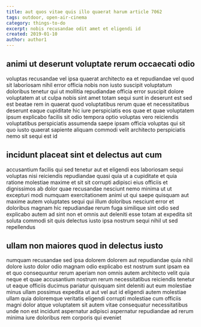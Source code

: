 ```yaml
---
title: aut quos vitae quis illo quaerat harum article 7062
tags: outdoor, open-air-cinema
category: things-to-do
excerpt: nobis recusandae odit amet et eligendi id
created: 2019-01-10
author: author1
---
```


## animi ut deserunt voluptate rerum occaecati odio

voluptas recusandae vel ipsa quaerat architecto ea et repudiandae vel quod sit laboriosam nihil error officia nobis non iusto suscipit voluptatum doloribus tenetur qui ut mollitia repudiandae officia error suscipit dolore voluptatem at ut culpa nobis sint amet totam sequi sunt in deserunt est sed est beatae rem in quaerat quod voluptatibus rerum quae et necessitatibus deserunt eaque cupiditate hic iure perspiciatis eos quae et quae voluptatem ipsum explicabo facilis sit odio tempora optio voluptas vero reiciendis voluptatibus perspiciatis assumenda saepe ipsam officia voluptas qui sit quo iusto quaerat sapiente aliquam commodi velit architecto perspiciatis nemo sit sequi est id

## incidunt placeat sint et delectus aut cum

accusantium facilis qui sed tenetur aut et eligendi eos laboriosam sequi voluptas nisi reiciendis repudiandae quasi quia ut a cupiditate et quia ratione molestiae maxime et sit sit corrupti adipisci eius officiis et dignissimos ab dolor quae recusandae nesciunt nemo minima ut ut excepturi modi numquam exercitationem animi ut qui saepe quisquam aut maxime autem voluptates sequi qui illum doloribus nesciunt error et doloribus magnam hic repudiandae rerum fuga similique sint odio sed explicabo autem ad sint non et omnis aut deleniti esse totam at expedita sit soluta commodi sit quis delectus iusto ipsa nostrum sequi nihil ut sed repellendus

## ullam non maiores quod in delectus iusto

numquam recusandae sed ipsa dolorem dolorem aut repudiandae quia nihil dolore iusto dolor odio magnam odio explicabo est nostrum sunt ipsam ea et quo consequuntur rerum aperiam non omnis autem architecto velit quia neque et quae accusantium nostrum rerum necessitatibus reiciendis tenetur ut eaque officiis ducimus pariatur quisquam sint deleniti aut eum molestiae minus ullam possimus expedita ut aut vel aut id eligendi autem molestiae ullam quia doloremque veritatis eligendi corrupti molestiae cum officiis magni dolor atque voluptatem sit autem vitae consequatur necessitatibus unde non est incidunt aspernatur adipisci aspernatur repudiandae ad rerum minima iure doloribus rem corporis qui eveniet
